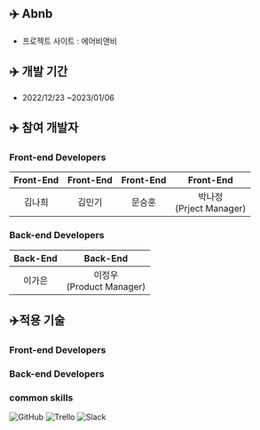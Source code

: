 ## ✈️ Abnb


- 프로젝트 사이트 : 에어비앤비

## ✈️ 개발 기간


- 2022/12/23 ~2023/01/06

## ✈️ 참여 개발자


### **Front-end Developers**

| Front-End | Front-End | Front-End | Front-End |
| :---: | :---: | :---: | :---: |
| 김나희 | 김민기 | 문승훈 | 박나정<br>(Prject Manager) |



### Back-end Developers

| Back-End | Back-End |
| :---: | :---: |
| 이가은 | 이정우<br>(Product Manager) |


## ✈️적용 기술


### **Front-end Developers**




### Back-end Developers




### common skills
![GitHub](https://img.shields.io/badge/github-%23121011.svg?style=for-the-badge&logo=github&logoColor=white)
![Trello](https://img.shields.io/badge/Trello-%23026AA7.svg?style=for-the-badge&logo=Trello&logoColor=white)
![Slack](https://img.shields.io/badge/Slack-4A154B?style=for-the-badge&logo=slack&logoColor=white)

